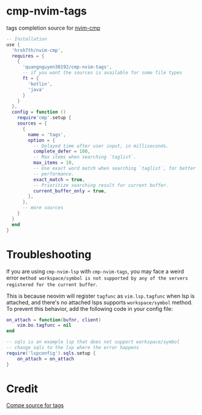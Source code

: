 # cmp-nvim-tags

tags completion source for [nvim-cmp](https://github.com/hrsh7th/nvim-cmp)

```lua
-- Installation
use { 
  'hrsh7th/nvim-cmp',
  requires = {
    {
      'quangnguyen30192/cmp-nvim-tags',
      -- if you want the sources is available for some file types
      ft = {
        'kotlin',
        'java'
      }
    }
  },
  config = function ()
    require'cmp'.setup {
    sources = {
      {
        name = 'tags',
        option = {
          -- Delayed time after user input, in milliseconds.
          complete_defer = 100,
          -- Max items when searching `taglist`.
          max_items = 10,
          -- Use exact word match when searching `taglist`, for better searching
          -- performance.
          exact_match = true,
          -- Prioritize searching result for current buffer.
          current_buffer_only = true,
        },
      },
      -- more sources
    }
  }
  end
}

```

# Troubleshooting

If you are using `cmp-nvim-lsp` with `cmp-nvim-tags`, you may face a weird error
`method workspace/symbol is not supported by any of the servers registered for the current buffer`.

This is because neovim will register `tagfunc` as `vim.lsp.tagfunc` when lsp is attached, and there's no attached lsps
supports `workspace/symbol` method. To prevent this behavior, add the following code in your config file:

```lua
on_attach = function(bufnr, client)
    vim.bo.tagfunc = nil
end

-- sqls is an example lsp that does not support workspace/symbol
-- change sqls to the lsp where the error happens
require('lspconfig').sqls.setup {
    on_attach = on_attach
}
```

# Credit
[Compe source for tags](https://github.com/hrsh7th/nvim-compe/blob/master/lua/compe_tags/init.lua)
